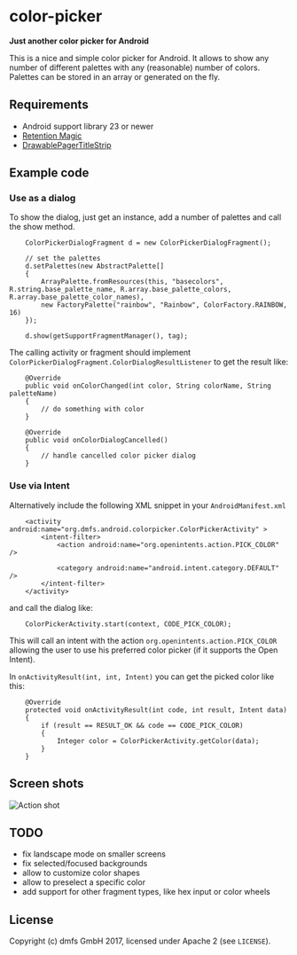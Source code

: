# color-picker

__Just another color picker for Android__

This is a nice and simple color picker for Android. It allows to show any number of different palettes with any (reasonable) number of colors. Palettes can be stored in an array or generated on the fly.


## Requirements

* Android support library 23 or newer
* [Retention Magic](https://github.com/dmfs/retention-magic)
* [DrawablePagerTitleStrip](https://github.com/dmfs/DrawablePagerTitleStrip)

## Example code

### Use as a dialog

To show the dialog, just get an instance, add a number of palettes and call the show method.

		ColorPickerDialogFragment d = new ColorPickerDialogFragment();

		// set the palettes
		d.setPalettes(new AbstractPalette[]
		{
			ArrayPalette.fromResources(this, "basecolors", R.string.base_palette_name, R.array.base_palette_colors, R.array.base_palette_color_names),
			new FactoryPalette("rainbow", "Rainbow", ColorFactory.RAINBOW, 16)
		});
		
		d.show(getSupportFragmentManager(), tag);


The calling activity or fragment should implement `ColorPickerDialogFragment.ColorDialogResultListener` to get the result like:

		@Override
		public void onColorChanged(int color, String colorName, String paletteName)
		{
			// do something with color
		}

		@Override
		public void onColorDialogCancelled()
		{
			// handle cancelled color picker dialog
		}

### Use via Intent

Alternatively include the following XML snippet in your `AndroidManifest.xml`

		<activity android:name="org.dmfs.android.colorpicker.ColorPickerActivity" >
		    <intent-filter>
		        <action android:name="org.openintents.action.PICK_COLOR" />

		        <category android:name="android.intent.category.DEFAULT" />
		    </intent-filter>
		</activity>

and call the dialog like:

		ColorPickerActivity.start(context, CODE_PICK_COLOR);

This will call an intent with the action `org.openintents.action.PICK_COLOR` allowing the user to use his preferred color picker (if it supports the Open Intent).

In `onActivityResult(int, int, Intent)` you can get the picked color like this:

		@Override
		protected void onActivityResult(int code, int result, Intent data)
		{
			if (result == RESULT_OK && code == CODE_PICK_COLOR)
			{
				Integer color = ColorPickerActivity.getColor(data);
			}
		}

## Screen shots

![](https://raw.github.com/dmfs/color-picker/master/screenshots/actionshot.png "Action shot")


## TODO

* fix landscape mode on smaller screens
* fix selected/focused backgrounds
* allow to customize color shapes
* allow to preselect a specific color
* add support for other fragment types, like hex input or color wheels

## License

Copyright (c) dmfs GmbH 2017, licensed under Apache 2 (see `LICENSE`).
